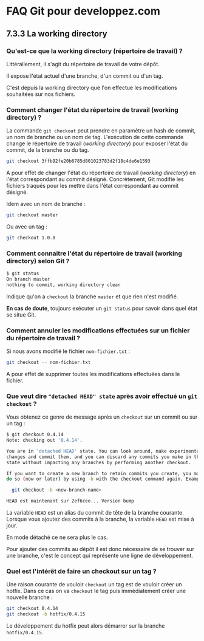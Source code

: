 # FAQ Git pour developpez.com

## 7.3.3 La working directory

### Qu'est-ce que la working directory (répertoire de travail) ?

Littérallement, il s'agit du répertoire de travail de votre dépôt.

Il expose l'état actuel d'une branche, d'un commit ou d'un tag.

C'est depuis la working directory que l'on effectue les modifications souhaitées sur nos fichiers.

### Comment changer l'état du répertoire de travail (working directory) ?

La commande `git checkout` peut prendre en paramètre un hash de commit, un nom de branche ou un nom de tag. L'exécution de cette commande change le répertoire de travail (*working directory*) pour exposer l'état du commit, de la branche ou du tag.

```bash
git checkout 3ffb92fe20b6785d801023783d2f18c4de6e1593
```

A pour effet de changer l'état du répertoire de travail (*working directory*) en l'état correspondant au commit désigné. Concrètement, Git modifie les fichiers traqués pour les mettre dans l'état correspondant au commit désigné.

Idem avec un nom de branche :

```bash
git checkout master
```

Ou avec un tag :

```bash
git checkout 1.0.0
```

### Comment connaitre l'état du répertoire de travail (working directory) selon Git ?

```bash
$ git status
On branch master
nothing to commit, working directory clean
```

Indique qu'on a `checkout` la branche `master` et que rien n'est modifié.

**En cas de doute**, toujours exécuter un `git status` pour savoir dans quel état se situe Git.

### Comment annuler les modifications effectuées sur un fichier du répertoire de travail ?

Si nous avons modifié le fichier `nom-fichier.txt` :

```bash
git checkout -- nom-fichier.txt
```

A pour effet de supprimer toutes les modifications effectuées dans le fichier.

### Que veut dire `"detached HEAD" state` après avoir effectué un `git checkout` ?

Vous obtenez ce genre de message après un `checkout` sur un commit ou sur un tag :

```bash
$ git checkout 0.4.14
Note: checking out '0.4.14'.

You are in 'detached HEAD' state. You can look around, make experimental
changes and commit them, and you can discard any commits you make in this
state without impacting any branches by performing another checkout.

If you want to create a new branch to retain commits you create, you may
do so (now or later) by using -b with the checkout command again. Example:

  git checkout -b <new-branch-name>

HEAD est maintenant sur 2ef6cee... Version bump
```

La variable `HEAD` est un alias du commit de tête de la branche courante. Lorsque vous ajoutez des commits à la branche, la variable `HEAD` est mise à jour.

En mode détaché ce ne sera plus le cas.

Pour ajouter des commits au dépôt il est donc nécessaire de se trouver sur une branche, c'est le concept qui représente une ligne de développement.

### Quel est l'intérêt de faire un checkout sur un tag ?

Une raison courante de vouloir `checkout` un tag est de vouloir créer un hotfix. Dans ce cas on va `checkout` le tag puis immédiatement créer une nouvelle branche :

```bash
git checkout 0.4.14
git checkout -b hotfix/0.4.15
```

Le développement du hotfix peut alors démarrer sur la branche `hotfix/0.4.15`.
